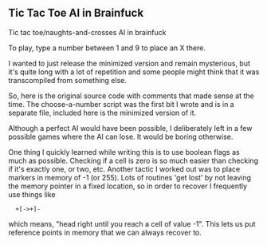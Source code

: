 ## Tic Tac Toe AI in Brainfuck

Tic tac toe/naughts-and-crosses AI in brainfuck

To play, type a number between 1 and 9 to place an X there.

I wanted to just release the minimized version and remain mysterious, but it's
quite long with a lot of repetition and some people might think that it was
transcompiled from something else.

So, here is the original source code with comments that made sense at the time.
The choose-a-number script was the first bit I wrote and is in a separate file,
included here is the minimized version of it.

Although a perfect AI would have been possible, I deliberately left in a few 
possible games where the AI can lose. It would be boring otherwise.

One thing I quickly learned while writing this is to use boolean flags as much 
as possible. Checking if a cell is zero is so much easier than checking if it's
exactly one, or two, etc. Another tactic I worked out was to place markers in
memory of -1 (or 255). Lots of routines 'get lost' by not leaving the memory
pointer in a fixed location, so in order to recover I frequently use things like

```
  +[->+]-
```

which means, "head right until you reach a cell of value -1". This lets us put
reference points in memory that we can always recover to.
